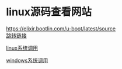 # linux源码查看网站  

https://elixir.bootlin.com/u-boot/latest/source  
[跳转链接](https://elixir.bootlin.com/u-boot/latest/source )

[linux系统调用](http://syscalls.kernelgrok.com/)

[windows系统调用](http://j00ru.vexillium.org/syscalls/nt/32/)
